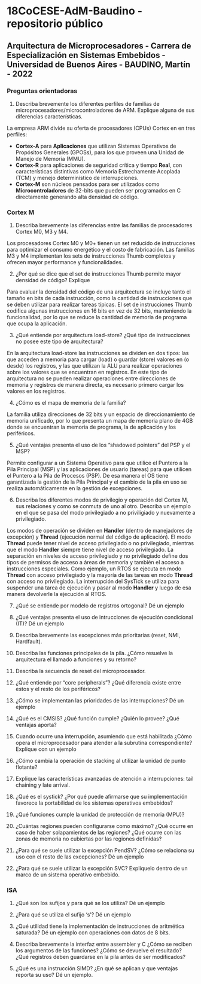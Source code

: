 # 18CoCESE-AdM-Baudino - repositorio público
## **Arquitectura de Microprocesadores** - Carrera de Especialización en Sistemas Embebidos - Universidad de Buenos Aires - BAUDINO, Martín - 2022

### Preguntas orientadoras
1. Describa brevemente los diferentes perfiles de familias de microprocesadores/microcontroladores de ARM. Explique alguna de sus diferencias características.

La empresa ARM divide su oferta de procesadores (CPUs) Cortex en en tres perfiles: 
- **Cortex-A** para **Aplicaciones** que utilizan Sistemas Operativos de Propósitos Generales (GPOSs), para los que proveen una Unidad de Manejo de Memoria (MMU).
- **Cortex-R** para aplicaciones de seguridad crítica y tiempo **Real**, con características distintivas como Memoria Estrechamente Acoplada (TCM) y menejo determinístico de interrupciones.
- **Cortex-M** son núcleos pensados para ser utilizados como **Microcontroladores** de 32-bits que pueden ser programados en C directamente generando alta densidad de código.

### Cortex M

1. Describa brevemente las diferencias entre las familias de procesadores Cortex M0, M3 y M4.

Los procesadores Cortex M0 y M0+ tienen un set reducido de instrucciones para optimizar el consumo energético y el costo de fabricación. Las familias M3 y M4 implementan los sets de instrucciones Thumb completos y ofrecen mayor performance y funcionalidades.

2. ¿Por qué se dice que el set de instrucciones Thumb permite mayor densidad de código? Explique

Para evaluar la densidad del código de una arquitectura se incluye tanto el tamaño en bits de cada instrucción, como la cantidad de instrucciones que se deben utilizar para realizar tareas típicas. El set de instrucciones Thumb codifica algunas instrucciones en 16 bits en vez de 32 bits, manteniendo la funcionalidad, por lo que se reduce la cantidad de memoria de programa que ocupa la aplicación. 

3. ¿Qué entiende por arquitectura load-store? ¿Qué tipo de instrucciones no posee este tipo de arquitectura?

En la arquitectura load-store las instrucciones se dividen en dos tipos: las que acceden a memoria para cargar (load) o guardar (store) valores en (o desde) los registros, y las que utilizan la ALU para realizar operaciones sobre los valores que se encuentran en registros. En este tipo de arquitectura no se pueden realizar operaciones entre direcciones de memoria y registros de manera directa, es necesario primero cargar los valores en los registros.

4. ¿Cómo es el mapa de memoria de la familia?

La familia utiliza direcciones de 32 bits y un espacio de direccionamiento de memoria unificado, por lo que presenta un mapa de memoria plano de 4GB donde se encuentran la memoria de programa, la de aplicación y los periféricos.

5. ¿Qué ventajas presenta el uso de los “shadowed pointers” del PSP y el MSP?

Permite configurar a un Sistema Operativo para que utilice el Puntero a la Pila Principal (MSP) y las aplicaciones de usuario (tareas) para que utilicen el Puntero a la Pila de Procesos (PSP). De esa manera el OS tiene garantizada la gestión de la Pila Principal y el cambio de la pila en uso se realiza automáticamente en la gestión de excepciones.

6. Describa los diferentes modos de privilegio y operación del Cortex M, sus relaciones y como se conmuta de uno al otro. Describa un ejemplo en el que se pasa del modo privilegiado a no priviligiado y nuevamente a privilegiado.

Los modos de operación se dividen en **Handler** (dentro de manejadores de excepción) y **Thread** (ejecución normal del código de aplicación). El modo **Thread** puede tener nivel de acceso privilegiado o no privilegiado, mientras que el modo **Handler** siempre tiene nivel de acceso privilegiado. La separación en niveles de acceso privilegiado y no privilegiado define dos tipos de permisos de acceso a áreas de memoria y también el acceso a instrucciones especiales. Como ejemplo, un RTOS se ejecuta en modo **Thread** con acceso privilegiado y la mayoría de las tareas en modo **Thread** con acceso no privilegiado. La interrupción del SysTick se utiliza para suspender una tarea de ejecución y pasar al modo **Handler** y luego de esa manera devolverle la ejecución al RTOS.

7. ¿Qué se entiende por modelo de registros ortogonal? Dé un ejemplo



8. ¿Qué ventajas presenta el uso de intrucciones de ejecución condicional (IT)? Dé un ejemplo



9. Describa brevemente las excepciones más prioritarias (reset, NMI, Hardfault).



10. Describa las funciones principales de la pila. ¿Cómo resuelve la arquitectura el llamado a funciones y su retorno?



11. Describa la secuencia de reset del microprocesador.



12. ¿Qué entiende por “core peripherals”? ¿Qué diferencia existe entre estos y el resto de los periféricos?



13. ¿Cómo se implementan las prioridades de las interrupciones? Dé un ejemplo



14. ¿Qué es el CMSIS? ¿Qué función cumple? ¿Quién lo provee? ¿Qué ventajas aporta?



15. Cuando ocurre una interrupción, asumiendo que está habilitada ¿Cómo opera el microprocesador para atender a la subrutina correspondiente? Explique con un ejemplo



17. ¿Cómo cambia la operación de stacking al utilizar la unidad de punto flotante?



18. Explique las características avanzadas de atención a interrupciones: tail chaining y late arrival.



19. ¿Qué es el systick? ¿Por qué puede afirmarse que su implementación favorece la portabilidad de los sistemas operativos embebidos?



20. ¿Qué funciones cumple la unidad de protección de memoria (MPU)?



21. ¿Cuántas regiones pueden configurarse como máximo? ¿Qué ocurre en caso de haber solapamientos de las regiones? ¿Qué ocurre con las zonas de memoria no cubiertas por las regiones definidas?



22. ¿Para qué se suele utilizar la excepción PendSV? ¿Cómo se relaciona su uso con el resto de las excepciones? Dé un ejemplo



23. ¿Para qué se suele utilizar la excepción SVC? Expliquelo dentro de un marco de un sistema operativo embebido.

### ISA

1. ¿Qué son los sufijos y para qué se los utiliza? Dé un ejemplo



2. ¿Para qué se utiliza el sufijo ‘s’? Dé un ejemplo



3. ¿Qué utilidad tiene la implementación de instrucciones de aritmética saturada? Dé un ejemplo con operaciones con datos de 8 bits.



4. Describa brevemente la interfaz entre assembler y C ¿Cómo se reciben los argumentos de las funciones? ¿Cómo se devuelve el resultado? ¿Qué registros deben guardarse en la pila antes de ser modificados?



5. ¿Qué es una instrucción SIMD? ¿En qué se aplican y que ventajas reporta su uso? Dé un ejemplo.
